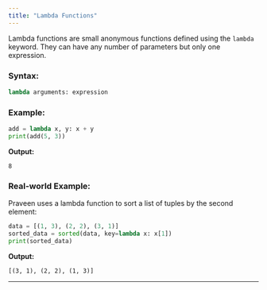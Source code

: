 ```yaml
---
title: "Lambda Functions"
---
```


Lambda functions are small anonymous functions defined using the `lambda` keyword. They can have any number of parameters but only one expression.

### Syntax:
```python
lambda arguments: expression
```

### Example:
```python
add = lambda x, y: x + y
print(add(5, 3))
```

**Output:**
```
8
```

### Real-world Example:
Praveen uses a lambda function to sort a list of tuples by the second element:
```python
data = [(1, 3), (2, 2), (3, 1)]
sorted_data = sorted(data, key=lambda x: x[1])
print(sorted_data)
```

**Output:**
```
[(3, 1), (2, 2), (1, 3)]
```

---